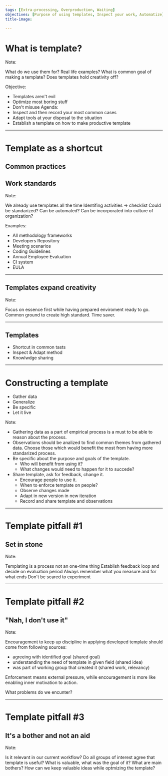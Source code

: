 ```yaml
---
tags: [Extra-processing, Overproduction, Waiting]
objectives: [Purpose of using templates, Inspect your work, Automatize]
title-image:

---
```


# What is template?

Note: 

What do we use them for? Real life examples?
What is common goal of making a template?
Does templates hold creativity off?

Objective:
* Templates aren't evil
* Optimize most boring stuff
* Don't misuse
Agenda:
* Inspect and then record your most common cases
* Adapt tools at your disposal to the situation
* Establish a template on how to make productive template

---

# Template as a shortcut

## Common practices

## Work standards

Note: 

We already use templates all the time
Identifing activities -> checklist
Could be standarized?
Can be automated? Can be incorporated into culture of organization?

Examples:
* All methodology frameworks
* Developers Repository
* Meeting scenarios
* Coding Guidelines
* Annual Employee Evaluation
* CI system
* EULA



---

## Templates expand creativity

Note: 

Focus on essence first while having prepared enviroment ready to go.
Common ground to create high standard.
Time saver.



---

## Templates

* Shortcut in common tasts
* Inspect & Adapt method
* Knowlwdge sharing

---

# Constructing a template

* Gather data
* Generalize
* Be specific
* Let it live

Note: 

* Gathering data as a part of empirical process is a must to be able to reason about the process.
* Observations should be analized to find common themes from gathered data. Choose those which would benefit the most from having more standarized process.
* Be specific about the purpose and goals of the template. 
  * Who will benefit from using it?
  * What changes would need to happen for it to succede?
* Share template, ask for feedback, change it. 
  * Encourage people to use it. 
  * When to enforce template on people?
  * Observe changes made
  * Adapt in new version in new iteration
  * Record and share template and observations

---

# Template pitfall #1

## Set in stone

Note:  

Templating is a process not an one-time thing
Establish feedback loop and decide on evaluation period
Always remember what you measure and for what ends
Don't be scared to experiment

---

# Template pitfall #2

## "Nah, I don't use it"

Note:  

Encouragement to keep up discipline in applying developed template should come from following sources:

* agreeing with identified goal (shared goal)
* understanding the need of template in given field (shared idea)
* was part of working group that created it (shared work, relevancy)

Enforcement means external pressure, while encouragement is more like enabling inner motivation to action.

What problems do we encunter?

---

# Template pitfall #3

## It's a bother and not an aid

Note: 

Is it relevant in our current workflow?
Do all groups of interest agree that template is useful?
What is valuable, what was the goal of it? What are main bothers?
How can we keep valuable ideas while optmizing the template?
